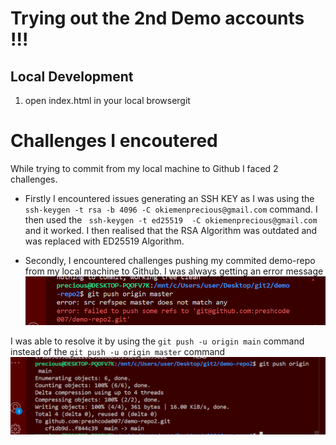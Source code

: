 #  Trying out the 2nd Demo accounts !!!

## Local Development
1. open index.html in your local browsergit 

# Challenges I encoutered 
While trying to commit from my local machine to Github I faced 2 challenges. 
- Firstly I encountered issues generating an SSH KEY as I was using the ``` ssh-keygen -t rsa -b 4096 -C okiemenprecious@gmail.com``` command. I then used the ``` ssh-keygen -t ed25519  -C okiemenprecious@gmail.com``` and it worked. I then realised that the RSA Algorithm was outdated and was replaced with ED25519 Algorithm.

- Secondly, I encountered challenges pushing my commited demo-repo from my local machine to Github. I was always getting an error message 
![failed to push to Github](assests/demo-repo.%20prob%20to%20gorigin-master%20(2).png)

I was able to resolve it by using the ```git push -u origin main```  command instead of the ```git push -u origin master``` command ![solution](assests/demo-repo.%20solu%20to%20gorigin-master%20(1).png)
